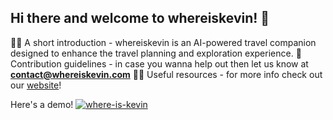 ## Hi there and welcome to whereiskevin! 👋

🙋‍♀️ A short introduction - whereiskevin is an AI-powered travel companion designed to enhance the travel planning and exploration experience.
🌈 Contribution guidelines - in case you wanna help out then let us know at **contact@whereiskevin.com**
👩‍💻 Useful resources - for more info check out our [website](https://whereiskevin.com)!

Here's a demo!
[![where-is-kevin](https://github.com/user-attachments/assets/11dc0f02-cce2-451c-817a-1f87f7ed7a2a)](https://whereiskevin.com/_nuxt/whereiskevin.BiLd2zyF.mp4 "whereiskevin demo")


